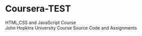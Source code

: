 # Coursera-TEST
HTML,CSS and JavaScript Course<br>
John Hopkins University Course Source Code and Assignments
